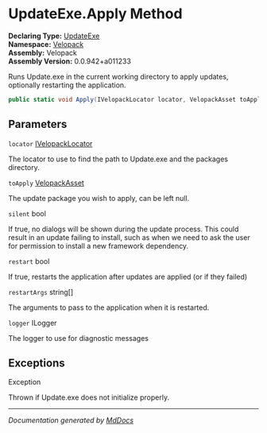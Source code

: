 ﻿<!--  
  <auto-generated>   
    The contents of this file were generated by a tool.  
    Changes to this file may be list if the file is regenerated  
  </auto-generated>   
-->

# UpdateExe.Apply Method

**Declaring Type:** [UpdateExe](../index.md)  
**Namespace:** [Velopack](../../index.md)  
**Assembly:** Velopack  
**Assembly Version:** 0.0.942+a011233

Runs Update.exe in the current working directory to apply updates, optionally restarting the application.

```csharp
public static void Apply(IVelopackLocator locator, VelopackAsset toApply, bool silent, bool restart, string[] restartArgs = null, ILogger logger = null);
```

## Parameters

`locator`  [IVelopackLocator](../../Locators/IVelopackLocator/index.md)

The locator to use to find the path to Update.exe and the packages directory.

`toApply`  [VelopackAsset](../../VelopackAsset/index.md)

The update package you wish to apply, can be left null.

`silent`  bool

If true, no dialogs will be shown during the update process. This could result              in an update failing to install, such as when we need to ask the user for permission to install              a new framework dependency.

`restart`  bool

If true, restarts the application after updates are applied (or if they failed)

`restartArgs`  string\[\]

The arguments to pass to the application when it is restarted.

`logger`  ILogger

The logger to use for diagnostic messages

## Exceptions

Exception

Thrown if Update.exe does not initialize properly.

___

*Documentation generated by [MdDocs](https://github.com/ap0llo/mddocs)*
